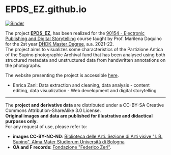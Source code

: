 # EPDS_EZ.github.io
<!--#[![Binder](https://mybinder.org/badge_logo.svg)](https://mybinder.org/v2/gh/enri-ca.github.io/EPDS_EZ/main)-->

[![Binder](https://mybinder.org/badge_logo.svg)](https://mybinder.org/v2/gh/enri-ca/EPDS_EZ/main)

The project <a href="https://enri-ca.github.io/EPDS_EZ/index.html" target="_blank"><b>EPDS_EZ</b></a>, has been realized for the <a href="https://www.unibo.it/it/didattica/insegnamenti/insegnamento/2021/443749" target="_blank">90154 - Electronic Publishing and Digital Storytelling</a> course taught by Prof. Marilena Daquino for the 2st year <a href="https://corsi.unibo.it/2cycle/DigitalHumanitiesKnowledge" target="_blank">DHDK Master Degree</a>, a.a. 2021-22.<br>
The project aims to visualizes some characteristics of the Partizione Antica of the Supino photographic Archival fund that has been analysed using both structured metadata and unstructured data from handwritten annotations on the photographs.
<br>

The website presenting the project is accessible [here](https://enri-ca.github.io/EPDS_EZ/). 

- Enrica Zani: Data extraction and cleaning, data analysis - content editing, data visualization - Web development and digital storytelling

<hr>
The <b>project and derivative data</b> are distributed under a CC-BY-SA Creative Commons Attribution-ShareAlike 3.0 License.<br>
<b>Original images and data are published for illustrative and didactical purposes only</b>.</br>
For any request of use, please refer to:
<ul>
 <li><b>images CC-BY-NC-ND</b>: <a href="mailto:abis.arti-av@unibo.it">Biblioteca delle Arti. Sezione di Arti visive "I. B. Supino". Alma Mater Studiorum Università di Bologna</a></li>
 <li><b>OA and F records</b>: <a href="mailto:fondazionezeri.fototeca@unibo.it">Fondazione "Federico Zeri"</a>.</li>
 </ul>
